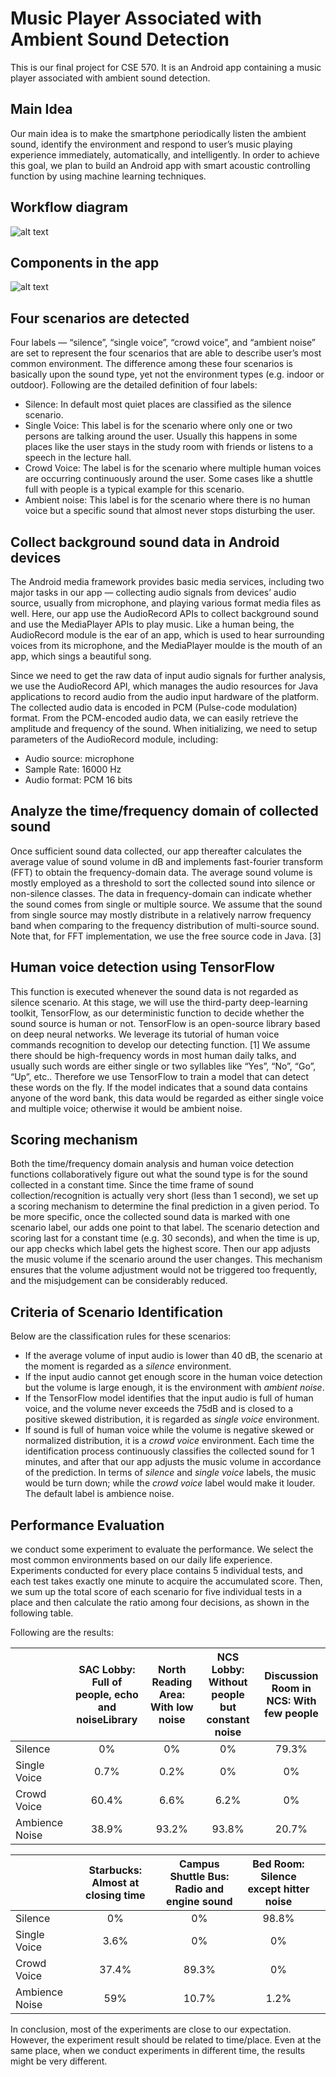 # Music Player Associated with Ambient Sound Detection
This is our final project for CSE 570. It is an Android app containing a music player associated with ambient sound detection.

## Main Idea
Our main idea is to make the smartphone periodically listen the ambient sound, identify the environment and respond to user’s music playing experience immediately, automatically, and intelligently. In order to achieve this goal, we plan to build an Android app with smart acoustic controlling function by using machine learning techniques.

## Workflow diagram
![alt text](https://github.com/MotoLee/Music-Player-Associated-with-Ambient-Sound-Detection/tree/master/report/workflow.png "workflow")

## Components in the app
![alt text](https://github.com/MotoLee/Music-Player-Associated-with-Ambient-Sound-Detection/tree/master/report/app_screenshot.png "screenshot")

## Four scenarios are detected
Four labels — “silence”, “single voice”, “crowd voice”, and “ambient noise” are set to represent the four scenarios that are able to describe user’s most common environment. The difference among these four scenarios is basically upon the sound type, yet not the environment types (e.g. indoor or outdoor). Following are the detailed definition of four labels: 
* Silence: In default most quiet places are classified as the silence scenario. 
* Single Voice: This label is for the scenario where only one or two persons are talking around the user. Usually this happens in some places like the user stays in the study room with friends or listens to a speech in the lecture hall.
* Crowd Voice: The label is for the scenario where multiple human voices are occurring continuously around the user. Some cases like a shuttle full with people is a typical example for this scenario.
* Ambient noise: This label is for the scenario where there is no human voice but a specific sound that almost never stops disturbing the user.

## Collect background sound data in Android devices
The Android media framework provides basic media services, including two major tasks in our app — collecting audio signals from devices’ audio source, usually from microphone, and playing various format media files as well. Here, our app use the AudioRecord APIs to collect background sound and use the MediaPlayer APIs to play music. Like a human being, the AudioRecord module is the ear of an app, which is used to hear surrounding voices from its microphone, and the MediaPlayer moulde is the mouth of an app, which sings a beautiful song.

Since we need to get the raw data of input audio signals for further analysis, we use the AudioRecord API, which manages the audio resources for Java applications to record audio from the audio input hardware of the platform. The collected audio data is encoded in PCM (Pulse-code modulation) format. From the PCM-encoded audio data, we can easily retrieve the amplitude and frequency of the sound. When initializing, we need to setup parameters of the AudioRecord module, including:
* Audio source: microphone
* Sample Rate: 16000 Hz
* Audio format: PCM 16 bits

## Analyze the time/frequency domain of collected sound
Once sufficient sound data collected, our app thereafter calculates the average value of sound volume in dB and implements fast-fourier transform (FFT) to obtain the frequency-domain data. The average sound volume is mostly employed as a threshold to sort the collected sound into silence or non-silence classes. The data in frequency-domain can indicate whether the sound comes from single or multiple source. We assume that the sound from single source may mostly distribute in a relatively narrow frequency band when comparing to the frequency distribution of multi-source sound. Note that, for FFT implementation, we use the free source code in Java. [3]

## Human voice detection using TensorFlow
This function is executed whenever the sound data is not regarded as silence scenario. At this stage, we will use the third-party deep-learning toolkit, TensorFlow, as our deterministic function to decide whether the sound source is human or not. TensorFlow is an open-source library based on deep neural networks. We leverage its tutorial of human voice commands recognition to develop our detecting function. [1] We assume there should be high-frequency words in most human daily talks, and usually such words are either single or two syllables like “Yes”, “No”, “Go”, “Up”, etc.. Therefore we use TensorFlow to train a model that can detect these words on the fly. If the model indicates that a sound data contains anyone of the word bank, this data would be regarded as either single voice and multiple voice; otherwise it would be ambient noise.

## Scoring mechanism
Both the time/frequency domain analysis and human voice detection functions collaboratively figure out what the sound type is for the sound collected in a constant time. Since the time frame of sound collection/recognition is actually very short (less than 1 second), we set up a scoring mechanism to determine the final prediction in a given period. To be more specific, once the collected sound data is marked with one scenario label, our adds one point to that label. The scenario detection and scoring last for a constant time (e.g. 30 seconds), and when the time is up, our app checks which label gets the highest score. Then our app adjusts the music volume if the scenario around the user changes. This mechanism ensures that the volume adjustment would not be triggered too frequently, and the misjudgement can be considerably reduced.

## Criteria of Scenario Identification
Below are the classification rules for these scenarios:
* If the average volume of input audio is lower than 40 dB, the scenario at the moment is regarded as a *silence* environment.
* If the input audio cannot get enough score in the human voice detection but the volume is large enough, it is the environment with *ambient noise*.
* If the TensorFlow model identifies that the input audio is full of human voice, and the volume never exceeds the 75dB and is closed to a positive skewed distribution, it is regarded as *single voice* environment.
* If sound is full of human voice while the volume is negative skewed or normalized distribution, it is a *crowd voice* environment.
Each time the identification process continuously classifies the collected sound for 1 minutes, and after that our app adjusts the music volume in accordance of the prediction. In terms of *silence* and *single voice* labels, the music would be turn down; while the *crowd voice* label would make it louder. The default label is ambience noise.

## Performance Evaluation
we conduct some experiment to evaluate the performance. We select the most common environments based on our daily life experience. Experiments conducted for every place contains 5 individual tests, and each test takes exactly one minute to acquire the accumulated score. Then, we sum up the total score of each scenario for five individual tests in a place and then calculate the ratio among four decisions, as shown in the following table.

Following are the results:

|                | SAC Lobby: Full of people, echo and noiseLibrary  | North Reading Area: With low noise | NCS Lobby: Without people but constant noise | Discussion Room in NCS: With few people |
|----------------|:-------------------------------------------------:|:----------------------------------:|:--------------------------------------------:|:---------------------------------------:|
| Silence        |                         0%                        |                 0%                 |                      0%                      |                  79.3%                  |
| Single Voice   |                        0.7%                       |                0.2%                |                      0%                      |                    0%                   |
| Crowd Voice    |                       60.4%                       |                6.6%                |                     6.2%                     |                    0%                   |
| Ambience Noise |                       38.9%                       |                93.2%               |                     93.8%                    |                  20.7%                  |

|                	| Starbucks: Almost at closing time 	| Campus Shuttle Bus: Radio and engine sound 	| Bed Room: Silence except hitter noise 	|                              	|
|----------------	|:---------------------------------:	|:------------------------------------------:	|:-------------------------------------:	|------------------------------	|
| Silence        	|                 0%                	|                     0%                     	|                 98.8%                 	|                              	|
| Single Voice   	|                3.6%               	|                     0%                     	|                   0%                  	|                              	|
| Crowd Voice    	|               37.4%               	|                    89.3%                   	|                   0%                  	|                              	|
| Ambience Noise 	|                59%                	|                    10.7%                   	|                  1.2%                 	|                              	|

In conclusion, most of the experiments are close to our expectation. However, the experiment result should be related to time/place. Even at the same place, when we conduct experiments in different time, the results might be very different.
